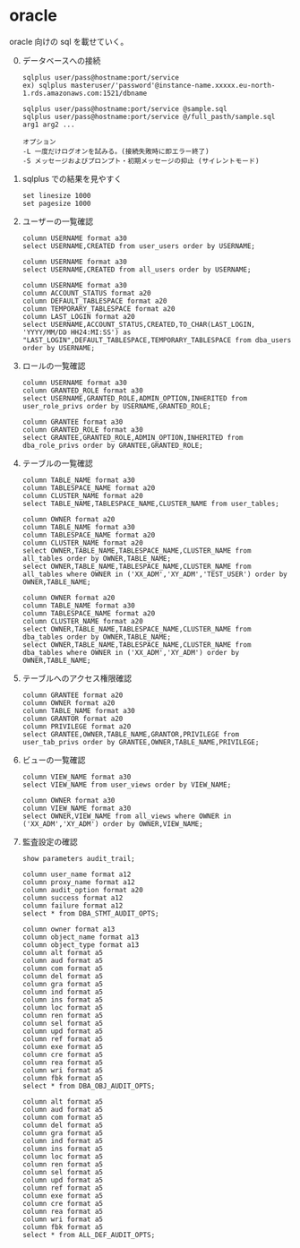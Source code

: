 # oracle
oracle 向けの sql を載せていく。

0. データベースへの接続
    ```
    sqlplus user/pass@hostname:port/service
    ex) sqlplus masteruser/'password'@instance-name.xxxxx.eu-north-1.rds.amazonaws.com:1521/dbname

    sqlplus user/pass@hostname:port/service @sample.sql
    sqlplus user/pass@hostname:port/service @/full_pasth/sample.sql arg1 arg2 ...

    オプション
    -L 一度だけログオンを試みる。(接続失敗時に即エラー終了)
    -S メッセージおよびプロンプト・初期メッセージの抑止 (サイレントモード)
    ```

1. sqlplus での結果を見やすく
    ```
    set linesize 1000
    set pagesize 1000
    ```

2. ユーザーの一覧確認
    ```
    column USERNAME format a30
    select USERNAME,CREATED from user_users order by USERNAME; 

    column USERNAME format a30
    select USERNAME,CREATED from all_users order by USERNAME;

    column USERNAME format a30
    column ACCOUNT_STATUS format a20
    column DEFAULT_TABLESPACE format a20
    column TEMPORARY_TABLESPACE format a20
    column LAST_LOGIN format a20
    select USERNAME,ACCOUNT_STATUS,CREATED,TO_CHAR(LAST_LOGIN, 'YYYY/MM/DD HH24:MI:SS') as "LAST_LOGIN",DEFAULT_TABLESPACE,TEMPORARY_TABLESPACE from dba_users order by USERNAME;
    ```

3. ロールの一覧確認
    ```
    column USERNAME format a30
    column GRANTED_ROLE format a30
    select USERNAME,GRANTED_ROLE,ADMIN_OPTION,INHERITED from user_role_privs order by USERNAME,GRANTED_ROLE;

    column GRANTEE format a30
    column GRANTED_ROLE format a30
    select GRANTEE,GRANTED_ROLE,ADMIN_OPTION,INHERITED from dba_role_privs order by GRANTEE,GRANTED_ROLE;
    ```


4. テーブルの一覧確認
    ```
    column TABLE_NAME format a30
    column TABLESPACE_NAME format a20
    column CLUSTER_NAME format a20
    select TABLE_NAME,TABLESPACE_NAME,CLUSTER_NAME from user_tables;

    column OWNER format a20
    column TABLE_NAME format a30
    column TABLESPACE_NAME format a20
    column CLUSTER_NAME format a20
    select OWNER,TABLE_NAME,TABLESPACE_NAME,CLUSTER_NAME from all_tables order by OWNER,TABLE_NAME;
    select OWNER,TABLE_NAME,TABLESPACE_NAME,CLUSTER_NAME from all_tables where OWNER in ('XX_ADM','XY_ADM','TEST_USER') order by OWNER,TABLE_NAME;

    column OWNER format a20
    column TABLE_NAME format a30
    column TABLESPACE_NAME format a20
    column CLUSTER_NAME format a20
    select OWNER,TABLE_NAME,TABLESPACE_NAME,CLUSTER_NAME from dba_tables order by OWNER,TABLE_NAME;
    select OWNER,TABLE_NAME,TABLESPACE_NAME,CLUSTER_NAME from dba_tables where OWNER in ('XX_ADM','XY_ADM') order by OWNER,TABLE_NAME;
    ```

5. テーブルへのアクセス権限確認
    ```
    column GRANTEE format a20
    column OWNER format a20
    column TABLE_NAME format a30
    column GRANTOR format a20
    column PRIVILEGE format a20
    select GRANTEE,OWNER,TABLE_NAME,GRANTOR,PRIVILEGE from user_tab_privs order by GRANTEE,OWNER,TABLE_NAME,PRIVILEGE;
    ```

6. ビューの一覧確認
    ```
    column VIEW_NAME format a30
    select VIEW_NAME from user_views order by VIEW_NAME;

    column OWNER format a30
    column VIEW_NAME format a30
    select OWNER,VIEW_NAME from all_views where OWNER in ('XX_ADM','XY_ADM') order by OWNER,VIEW_NAME;

6. 監査設定の確認
    ```
    show parameters audit_trail;
    
    column user_name format a12
    column proxy_name format a12
    column audit_option format a20
    column success format a12
    column failure format a12
    select * from DBA_STMT_AUDIT_OPTS;
    
    column owner format a13
    column object_name format a13
    column object_type format a13
    column alt format a5
    column aud format a5
    column com format a5
    column del format a5
    column gra format a5
    column ind format a5
    column ins format a5
    column loc format a5
    column ren format a5
    column sel format a5
    column upd format a5
    column ref format a5
    column exe format a5
    column cre format a5
    column rea format a5
    column wri format a5
    column fbk format a5
    select * from DBA_OBJ_AUDIT_OPTS;
    
    column alt format a5
    column aud format a5
    column com format a5
    column del format a5
    column gra format a5
    column ind format a5
    column ins format a5
    column loc format a5
    column ren format a5
    column sel format a5
    column upd format a5
    column ref format a5
    column exe format a5
    column cre format a5
    column rea format a5
    column wri format a5
    column fbk format a5
    select * from ALL_DEF_AUDIT_OPTS;
    ```
